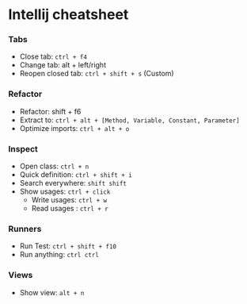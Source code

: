 # Intellij cheatsheet

### Tabs
- Close tab: `ctrl + f4`
- Change tab: alt + left/right
- Reopen closed tab: `ctrl + shift + s` (Custom)


### Refactor
- Refactor: shift + f6
- Extract to: `ctrl + alt + [Method, Variable, Constant, Parameter]`
- Optimize imports: `ctrl + alt + o`

### Inspect
- Open class: `ctrl + n`
- Quick definition: `ctrl + shift + i`
- Search everywhere: `shift shift`
- Show usages: `ctrl + click`
  - Write usages: `ctrl + w`
  - Read usages : `ctrl + r`

### Runners

- Run Test: `ctrl + shift + f10`
- Run anything: `ctrl ctrl`

### Views

- Show view: `alt + n`

